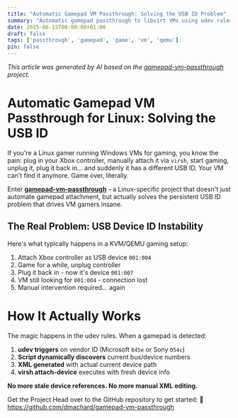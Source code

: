 ```yaml
---
title: "Automatic Gamepad VM Passthrough: Solving the USB ID Problem"
summary: "Automatic gamepad passthrough to libvirt VMs using udev rules on Ubuntu"
date: 2025-06-15T00:00:00+01:00
draft: false
tags: ['passthrough', 'gamepad', 'game', 'vm', 'qemu']
pin: false
---
```


*This article was generated by AI based on the [gamepad-vm-passthrough](https://github.com/dmachard/gamepad-vm-passthrough) project.*


# Automatic Gamepad VM Passthrough for Linux: Solving the USB ID

If you're a Linux gamer running Windows VMs for gaming, you know the pain: plug in your Xbox controller, 
manually attach it via `virsh`, start gaming, unplug it, plug it back in... and 
suddenly it has a different USB ID. Your VM can't find it anymore. Game over, literally.

Enter **[gamepad-vm-passthrough](https://github.com/dmachard/gamepad-vm-passthrough)** - a Linux-specific project that doesn't just automate gamepad attachment, but actually solves the persistent USB ID problem that drives VM gamers insane.

## The Real Problem: USB Device ID Instability

Here's what typically happens in a KVM/QEMU gaming setup:

1. Attach Xbox controller as USB device `001:004`
2. Game for a while, unplug controller
3. Plug it back in - now it's device `001:007`
4. VM still looking for `001:004` - connection lost
5. Manual intervention required... again


# How It Actually Works

The magic happens in the udev rules.
When a gamepad is detected:
1. **udev triggers** on vendor ID (Microsoft `045e` or Sony `054c`)
2. **Script dynamically discovers** current bus/device numbers
3. **XML generated** with actual current device path
4. **virsh attach-device** executes with fresh device info

**No more stale device references. No more manual XML editing.**

Get the Project Head over to the GitHub repository to get started:
🔗 https://github.com/dmachard/gamepad-vm-passthrough